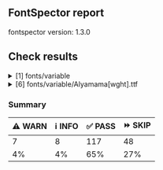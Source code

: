 ## FontSpector report

fontspector version: 1.3.0






## Check results




<details><summary>[1] fonts/variable</summary>
<div>


<details>
    <summary>⚠️ <b>WARN</b> Check for codepoints not covered by METADATA subsets. (googlefonts/metadata/unreachable_subsetting)</summary>
    <div>








- ⚠️ **WARN** fonts/variable/Alyamama[wght].ttf: The following codepoints supported by the font are not covered by any subsets defined in the font's metadata file, and will never be served. You can solve this by either manually adding additional subset declarations to METADATA.pb, or by editing the glyphset definitions.

* U+02D8 BREVE: try adding one of: canadian-aboriginal, yi
* U+02D9 DOT ABOVE: try adding one of: yi, canadian-aboriginal
* U+02DB OGONEK: try adding one of: canadian-aboriginal, yi
* U+0302 COMBINING CIRCUMFLEX ACCENT: try adding one of: tifinagh, coptic, math, cherokee
* U+0305 COMBINING OVERLINE: try adding one of: elbasan, coptic, glagolitic, gothic, math
* U+0306 COMBINING BREVE: try adding one of: old-permic, tifinagh
* U+0307 COMBINING DOT ABOVE: try adding one of: malayalam, hebrew, math, todhri, canadian-aboriginal, tifinagh, coptic, duployan, tai-le, old-permic, syriac
* U+030A COMBINING RING ABOVE: try adding one of: duployan, syriac
* U+030B COMBINING DOUBLE ACUTE ACCENT: try adding one of: cherokee, osage
* U+030C COMBINING CARON: try adding one of: tai-le, cherokee
* U+031A COMBINING LEFT ANGLE ABOVE: try adding math
* U+0320 COMBINING MINUS SIGN BELOW: try adding syriac
* U+0324 COMBINING DIAERESIS BELOW: try adding one of: duployan, syriac, cherokee
* U+0325 COMBINING RING BELOW: try adding syriac
* U+0326 COMBINING COMMA BELOW: try adding math
* U+0327 COMBINING CEDILLA: try adding math
* U+032C COMBINING CARON BELOW: try adding math
* U+0330 COMBINING TILDE BELOW: try adding one of: syriac, cherokee, math
* U+0332 COMBINING LOW LINE: try adding math
* U+033A COMBINING INVERTED BRIDGE BELOW: try adding math
* U+0346 COMBINING BRIDGE ABOVE: try adding math
* U+034D COMBINING LEFT RIGHT ARROW BELOW: try adding math
* U+0361 COMBINING DOUBLE INVERTED BREVE: try adding coptic
* U+0609 ARABIC-INDIC PER MILLE SIGN: try adding arabic
* U+060C ARABIC COMMA: try adding one of: syriac, arabic, nko, garay, hanifi-rohingya, thaana, yezidi
* U+060D ARABIC DATE SEPARATOR: try adding arabic
* U+0615 ARABIC SMALL HIGH TAH: try adding arabic
* U+061B ARABIC SEMICOLON: try adding one of: arabic, hanifi-rohingya, syriac, yezidi, garay, nko, thaana
* U+061F ARABIC QUESTION MARK: try adding one of: adlam, garay, hanifi-rohingya, thaana, nko, arabic, syriac, yezidi
* U+0621 ARABIC LETTER HAMZA: try adding one of: arabic, syriac
* U+0622 ARABIC LETTER ALEF WITH MADDA ABOVE: try adding arabic
* U+0623 ARABIC LETTER ALEF WITH HAMZA ABOVE: try adding arabic
* U+0624 ARABIC LETTER WAW WITH HAMZA ABOVE: try adding arabic
* U+0625 ARABIC LETTER ALEF WITH HAMZA BELOW: try adding arabic
* U+0626 ARABIC LETTER YEH WITH HAMZA ABOVE: try adding arabic
* U+0627 ARABIC LETTER ALEF: try adding one of: arabic, indic-siyaq-numbers
* U+0628 ARABIC LETTER BEH: try adding arabic
* U+0629 ARABIC LETTER TEH MARBUTA: try adding arabic
* U+062A ARABIC LETTER TEH: try adding arabic
* U+062B ARABIC LETTER THEH: try adding arabic
* U+062C ARABIC LETTER JEEM: try adding arabic
* U+062D ARABIC LETTER HAH: try adding arabic
* U+062E ARABIC LETTER KHAH: try adding arabic
* U+062F ARABIC LETTER DAL: try adding arabic
* U+0630 ARABIC LETTER THAL: try adding arabic
* U+0631 ARABIC LETTER REH: try adding arabic
* U+0632 ARABIC LETTER ZAIN: try adding arabic
* U+0633 ARABIC LETTER SEEN: try adding arabic
* U+0634 ARABIC LETTER SHEEN: try adding arabic
* U+0635 ARABIC LETTER SAD: try adding arabic
* U+0636 ARABIC LETTER DAD: try adding arabic
* U+0637 ARABIC LETTER TAH: try adding arabic
* U+0638 ARABIC LETTER ZAH: try adding arabic
* U+0639 ARABIC LETTER AIN: try adding arabic
* U+063A ARABIC LETTER GHAIN: try adding arabic
* U+0640 ARABIC TATWEEL: try adding one of: manichaean, syriac, arabic, psalter-pahlavi, hanifi-rohingya, adlam, mandaic, sogdian, old-uyghur
* U+0641 ARABIC LETTER FEH: try adding arabic
* U+0642 ARABIC LETTER QAF: try adding arabic
* U+0643 ARABIC LETTER KAF: try adding arabic
* U+0644 ARABIC LETTER LAM: try adding arabic
* U+0645 ARABIC LETTER MEEM: try adding arabic
* U+0646 ARABIC LETTER NOON: try adding arabic
* U+0647 ARABIC LETTER HEH: try adding arabic
* U+0648 ARABIC LETTER WAW: try adding arabic
* U+0649 ARABIC LETTER ALEF MAKSURA: try adding arabic
* U+064A ARABIC LETTER YEH: try adding arabic
* U+064B ARABIC FATHATAN: try adding one of: arabic, syriac
* U+064C ARABIC DAMMATAN: try adding one of: syriac, arabic
* U+064D ARABIC KASRATAN: try adding one of: arabic, syriac
* U+064E ARABIC FATHA: try adding one of: arabic, syriac
* U+064F ARABIC DAMMA: try adding one of: arabic, syriac
* U+0650 ARABIC KASRA: try adding one of: arabic, syriac
* U+0651 ARABIC SHADDA: try adding one of: arabic, syriac
* U+0652 ARABIC SUKUN: try adding one of: syriac, arabic
* U+0653 ARABIC MADDAH ABOVE: try adding one of: arabic, syriac
* U+0654 ARABIC HAMZA ABOVE: try adding one of: syriac, arabic
* U+0655 ARABIC HAMZA BELOW: try adding one of: arabic, syriac
* U+0656 ARABIC SUBSCRIPT ALEF: try adding arabic
* U+0657 ARABIC INVERTED DAMMA: try adding arabic
* U+0658 ARABIC MARK NOON GHUNNA: try adding arabic
* U+0660 ARABIC-INDIC DIGIT ZERO: try adding one of: arabic, syriac, hanifi-rohingya, thaana, indic-siyaq-numbers, yezidi
* U+0661 ARABIC-INDIC DIGIT ONE: try adding one of: yezidi, thaana, indic-siyaq-numbers, arabic, syriac
* U+0662 ARABIC-INDIC DIGIT TWO: try adding one of: syriac, thaana, yezidi, arabic, indic-siyaq-numbers
* U+0663 ARABIC-INDIC DIGIT THREE: try adding one of: arabic, thaana, syriac, yezidi, indic-siyaq-numbers
* U+0664 ARABIC-INDIC DIGIT FOUR: try adding one of: arabic, yezidi, thaana, syriac, indic-siyaq-numbers
* U+0665 ARABIC-INDIC DIGIT FIVE: try adding one of: thaana, syriac, indic-siyaq-numbers, yezidi, arabic
* U+0666 ARABIC-INDIC DIGIT SIX: try adding one of: yezidi, arabic, indic-siyaq-numbers, syriac, thaana
* U+0667 ARABIC-INDIC DIGIT SEVEN: try adding one of: indic-siyaq-numbers, syriac, thaana, yezidi, arabic
* U+0668 ARABIC-INDIC DIGIT EIGHT: try adding one of: indic-siyaq-numbers, thaana, syriac, arabic, yezidi
* U+0669 ARABIC-INDIC DIGIT NINE: try adding one of: thaana, arabic, indic-siyaq-numbers, syriac, yezidi
* U+066A ARABIC PERCENT SIGN: try adding one of: syriac, nko, thaana, arabic
* U+066B ARABIC DECIMAL SEPARATOR: try adding one of: syriac, arabic, thaana
* U+066C ARABIC THOUSANDS SEPARATOR: try adding one of: syriac, thaana, arabic
* U+066D ARABIC FIVE POINTED STAR: try adding arabic
* U+066E ARABIC LETTER DOTLESS BEH: try adding arabic
* U+066F ARABIC LETTER DOTLESS QAF: try adding arabic
* U+0670 ARABIC LETTER SUPERSCRIPT ALEF: try adding one of: syriac, arabic
* U+0671 ARABIC LETTER ALEF WASLA: try adding arabic
* U+0679 ARABIC LETTER TTEH: try adding arabic
* U+067A ARABIC LETTER TTEHEH: try adding arabic
* U+067B ARABIC LETTER BEEH: try adding arabic
* U+067C ARABIC LETTER TEH WITH RING: try adding arabic
* U+067D ARABIC LETTER TEH WITH THREE DOTS ABOVE DOWNWARDS: try adding arabic
* U+067E ARABIC LETTER PEH: try adding arabic
* U+0686 ARABIC LETTER TCHEH: try adding arabic
* U+0688 ARABIC LETTER DDAL: try adding arabic
* U+068E ARABIC LETTER DUL: try adding arabic
* U+0691 ARABIC LETTER RREH: try adding arabic
* U+0698 ARABIC LETTER JEH: try adding arabic
* U+069C ARABIC LETTER SEEN WITH THREE DOTS BELOW AND THREE DOTS ABOVE: try adding arabic
* U+06A1 ARABIC LETTER DOTLESS FEH: try adding arabic
* U+06A2 ARABIC LETTER FEH WITH DOT MOVED BELOW: try adding arabic
* U+06A4 ARABIC LETTER VEH: try adding arabic
* U+06A5 ARABIC LETTER FEH WITH THREE DOTS BELOW: try adding arabic
* U+06A7 ARABIC LETTER QAF WITH DOT ABOVE: try adding arabic
* U+06A8 ARABIC LETTER QAF WITH THREE DOTS ABOVE: try adding arabic
* U+06A9 ARABIC LETTER KEHEH: try adding arabic
* U+06AF ARABIC LETTER GAF: try adding arabic
* U+06BA ARABIC LETTER NOON GHUNNA: try adding arabic
* U+06BE ARABIC LETTER HEH DOACHASHMEE: try adding arabic
* U+06C1 ARABIC LETTER HEH GOAL: try adding arabic
* U+06C2 ARABIC LETTER HEH GOAL WITH HAMZA ABOVE: try adding arabic
* U+06C3 ARABIC LETTER TEH MARBUTA GOAL: try adding arabic
* U+06CA ARABIC LETTER WAW WITH TWO DOTS ABOVE: try adding arabic
* U+06CC ARABIC LETTER FARSI YEH: try adding arabic
* U+06CF ARABIC LETTER WAW WITH DOT ABOVE: try adding arabic
* U+06D2 ARABIC LETTER YEH BARREE: try adding arabic
* U+06D3 ARABIC LETTER YEH BARREE WITH HAMZA ABOVE: try adding arabic
* U+06D4 ARABIC FULL STOP: try adding one of: yezidi, hanifi-rohingya, arabic
* U+06DB ARABIC SMALL HIGH THREE DOTS: try adding arabic
* U+06F0 EXTENDED ARABIC-INDIC DIGIT ZERO: try adding one of: indic-siyaq-numbers, arabic
* U+06F1 EXTENDED ARABIC-INDIC DIGIT ONE: try adding one of: indic-siyaq-numbers, arabic
* U+06F2 EXTENDED ARABIC-INDIC DIGIT TWO: try adding one of: arabic, indic-siyaq-numbers
* U+06F3 EXTENDED ARABIC-INDIC DIGIT THREE: try adding one of: indic-siyaq-numbers, arabic
* U+06F4 EXTENDED ARABIC-INDIC DIGIT FOUR: try adding one of: indic-siyaq-numbers, arabic
* U+06F5 EXTENDED ARABIC-INDIC DIGIT FIVE: try adding one of: indic-siyaq-numbers, arabic
* U+06F6 EXTENDED ARABIC-INDIC DIGIT SIX: try adding one of: arabic, indic-siyaq-numbers
* U+06F7 EXTENDED ARABIC-INDIC DIGIT SEVEN: try adding one of: arabic, indic-siyaq-numbers
* U+06F8 EXTENDED ARABIC-INDIC DIGIT EIGHT: try adding one of: indic-siyaq-numbers, arabic
* U+06F9 EXTENDED ARABIC-INDIC DIGIT NINE: try adding one of: indic-siyaq-numbers, arabic
* U+0763 ARABIC LETTER KEHEH WITH THREE DOTS ABOVE: try adding arabic
* U+1EBC LATIN CAPITAL LETTER E WITH TILDE: try adding vietnamese
* U+1EBD LATIN SMALL LETTER E WITH TILDE: try adding vietnamese
* U+2016 DOUBLE VERTICAL LINE: try adding math
* U+2021 DOUBLE DAGGER: try adding adlam
* U+2030 PER MILLE SIGN: try adding adlam
* U+2070 SUPERSCRIPT ZERO: try adding math
* U+2071 SUPERSCRIPT LATIN SMALL LETTER I: try adding math
* U+2074 SUPERSCRIPT FOUR: try adding math
* U+2075 SUPERSCRIPT FIVE: try adding math
* U+2076 SUPERSCRIPT SIX: try adding math
* U+2077 SUPERSCRIPT SEVEN: try adding math
* U+2078 SUPERSCRIPT EIGHT: try adding math
* U+2079 SUPERSCRIPT NINE: try adding math
* U+207A SUPERSCRIPT PLUS SIGN: try adding math
* U+207B SUPERSCRIPT MINUS: try adding math
* U+207C SUPERSCRIPT EQUALS SIGN: try adding math
* U+207D SUPERSCRIPT LEFT PARENTHESIS: try adding math
* U+207E SUPERSCRIPT RIGHT PARENTHESIS: try adding math
* U+207F SUPERSCRIPT LATIN SMALL LETTER N: try adding math
* U+2080 SUBSCRIPT ZERO: try adding math
* U+2081 SUBSCRIPT ONE: try adding math
* U+2082 SUBSCRIPT TWO: try adding math
* U+2083 SUBSCRIPT THREE: try adding math
* U+2084 SUBSCRIPT FOUR: try adding math
* U+2085 SUBSCRIPT FIVE: try adding math
* U+2086 SUBSCRIPT SIX: try adding math
* U+2087 SUBSCRIPT SEVEN: try adding math
* U+2088 SUBSCRIPT EIGHT: try adding math
* U+2089 SUBSCRIPT NINE: try adding math
* U+208A SUBSCRIPT PLUS SIGN: try adding math
* U+208B SUBSCRIPT MINUS: try adding math
* U+208C SUBSCRIPT EQUALS SIGN: try adding math
* U+208D SUBSCRIPT LEFT PARENTHESIS: try adding math
* U+208E SUBSCRIPT RIGHT PARENTHESIS: try adding math
* U+2090 LATIN SUBSCRIPT SMALL LETTER A: try adding math
* U+2091 LATIN SUBSCRIPT SMALL LETTER E: try adding math
* U+2092 LATIN SUBSCRIPT SMALL LETTER O: try adding math
* U+2093 LATIN SUBSCRIPT SMALL LETTER X: try adding math
* U+2094 LATIN SUBSCRIPT SMALL LETTER SCHWA: try adding math
* U+2095 LATIN SUBSCRIPT SMALL LETTER H: try adding math
* U+2096 LATIN SUBSCRIPT SMALL LETTER K: try adding math
* U+2097 LATIN SUBSCRIPT SMALL LETTER L: try adding math
* U+2098 LATIN SUBSCRIPT SMALL LETTER M: try adding math
* U+2099 LATIN SUBSCRIPT SMALL LETTER N: try adding math
* U+209A LATIN SUBSCRIPT SMALL LETTER P: try adding math
* U+209B LATIN SUBSCRIPT SMALL LETTER S: try adding math
* U+209C LATIN SUBSCRIPT SMALL LETTER T: try adding math
* U+2117 SOUND RECORDING COPYRIGHT: try adding math
* U+215B VULGAR FRACTION ONE EIGHTH: try adding symbols
* U+215C VULGAR FRACTION THREE EIGHTHS: try adding symbols
* U+215D VULGAR FRACTION FIVE EIGHTHS: try adding symbols
* U+215E VULGAR FRACTION SEVEN EIGHTHS: try adding symbols
* U+215F FRACTION NUMERATOR ONE: try adding symbols
* U+2202 PARTIAL DIFFERENTIAL: try adding math
* U+2206 INCREMENT: try adding math
* U+220F N-ARY PRODUCT: try adding math
* U+2211 N-ARY SUMMATION: try adding math
* U+221A SQUARE ROOT: try adding math
* U+221E INFINITY: try adding math
* U+222B INTEGRAL: try adding math
* U+2248 ALMOST EQUAL TO: try adding math
* U+2260 NOT EQUAL TO: try adding math
* U+2264 LESS-THAN OR EQUAL TO: try adding math
* U+2265 GREATER-THAN OR EQUAL TO: try adding math
* U+25CA LOZENGE: try adding one of: symbols, math
* U+25CC DOTTED CIRCLE: try adding one of: modi, sinhala, meetei-mayek, miao, tamil, tagbanwa, warang-citi, marchen, yi, saurashtra, balinese, khudawadi, mahajani, buhid, bhaiksuki, adlam, bengali, malayalam, nko, syloti-nagri, symbols, tai-viet, gujarati, mongolian, devanagari, kaithi, gunjala-gondi, hanifi-rohingya, tai-le, wancho, javanese, coptic, lao, mandaic, batak, khmer, pahawh-hmong, caucasian-albanian, ahom, chakma, sharada, sogdian, brahmi, mende-kikakui, music, myanmar, siddham, syriac, tai-tham, tifinagh, grantha, soyombo, zanabazar-square, khojki, elbasan, takri, newa, manichaean, gurmukhi, limbu, canadian-aboriginal, rejang, lepcha, oriya, armenian, kayah-li, old-permic, phags-pa, masaram-gondi, telugu, kannada, sundanese, thai, dogra, hanunoo, psalter-pahlavi, thaana, duployan, bassa-vah, tagalog, math, osage, cham, hebrew, new-tai-lue, tibetan, tirhuta, kharoshthi, buginese
* U+FD3E ORNATE LEFT PARENTHESIS: try adding one of: arabic, nko
* U+FD3F ORNATE RIGHT PARENTHESIS: try adding one of: nko, arabic
* U+FDFA ARABIC LIGATURE SALLALLAHOU ALAYHE WASALLAM: try adding arabic
* U+FDFB ARABIC LIGATURE JALLAJALALOUHOU: try adding arabic
* U+FDFC RIAL SIGN: try adding arabic

Or you can add the above codepoints to one of the subsets supported by the font: greek, latin-ext, latin [code: unreachable-subsetting]
  
  

</div>
</details>


</div>
</details>


<details><summary>[6] fonts/variable/Alyamama[wght].ttf</summary>
<div>


<details>
    <summary>⚠️ <b>WARN</b> Check if each glyph has the recommended amount of contours. (contour_count)</summary>
    <div>








- ⚠️ **WARN** This check inspects the glyph outlines and detects the total number of contours in each of them. The expected values are
     infered from the typical ammounts of contours observed in a
     large collection of reference font families. The divergences
     listed below may simply indicate a significantly different
     design on some of your glyphs. On the other hand, some of these
     may flag actual bugs in the font such as glyphs mapped to an
     incorrect codepoint. Please consider reviewing the design and
     codepoint assignment of these to make sure they are correct.


    The following glyphs do not have the recommended number of contours:
* uni1D6D (U+1D6D): found 3, expected one of: {2}
* uni02A3 (U+02A3): found 2, expected one of: {3}
* uni0258 (U+0258): found 1, expected one of: {2}
* uni1D6E (U+1D6E): found 2, expected one of: {1}
* uni02A1 (U+02A1): found 2, expected one of: {1}
* uni02A2 (U+02A2): found 2, expected one of: {1}
* uni026E (U+026E): found 2, expected one of: {1}
* uni1D72 (U+1D72): found 2, expected one of: {1}
* uni1D74 (U+1D74): found 3, expected one of: {1}
* uni1D75 (U+1D75): found 3, expected one of: {1}
* uni021B.1 (U+021B): found 1, expected one of: {4, 2, 3}
* uni1D76 (U+1D76): found 3, expected one of: {1}
* uni01C2 (U+01C2): found 3, expected one of: {1}
* uni0621 (U+0621): found 2, expected one of: {1}
* uni0623 (U+0623): found 3, expected one of: {2}
* uni0625 (U+0625): found 3, expected one of: {2}
* uni066E (U+066E): found 2, expected one of: {1}
* uni066E.fina (unencoded): found 3, expected one of: {1}
* uni066E.medi (unencoded): found 2, expected one of: {1}
* uni0628 (U+0628): found 3, expected one of: {2}
* uni067E (U+067E): found 5, expected one of: {4}
* uni067B (U+067B): found 4, expected one of: {2, 3}
* uni062A (U+062A): found 4, expected one of: {3, 2}
* uni067C (U+067C): found 6, expected one of: {4, 5}
* uni067D (U+067D): found 5, expected one of: {4, 3}
* uni062B (U+062B): found 5, expected one of: {3, 2, 4}
* uni067A (U+067A): found 4, expected one of: {2, 0, 3}
* uni0686 (U+0686): found 5, expected one of: {3, 4, 0}
* uni0631 (U+0631): found 2, expected one of: {1}
* uni0632 (U+0632): found 3, expected one of: {2}
* uni0698 (U+0698): found 5, expected one of: {4}
* uni0633 (U+0633): found 6, expected one of: {3, 1}
* uni0634 (U+0634): found 9, expected one of: {0, 4, 3, 6}
* uni069C (U+069C): found 12, expected one of: {9, 5, 7}
* uni0635 (U+0635): found 5, expected one of: {2}
* uni0636 (U+0636): found 6, expected one of: {3}
* uni0637 (U+0637): found 4, expected one of: {3, 2}
* uni0638 (U+0638): found 5, expected one of: {3, 4}
* uni0639 (U+0639): found 2, expected one of: {1}
* uni0641 (U+0641): found 5, expected one of: {2, 3}
* uni06A4 (U+06A4): found 7, expected one of: {4, 5, 0}
* uni06A1 (U+06A1): found 4, expected one of: {1, 2}
* uni06A1.fina (unencoded): found 4, expected one of: {2}
* uni06A2 (U+06A2): found 5, expected one of: {3}
* uni06A5 (U+06A5): found 7, expected one of: {5, 4}
* uni066F.fina (unencoded): found 3, expected one of: {2}
* uni0643 (U+0643): found 4, expected one of: {1, 2}
* uni06A9 (U+06A9): found 4, expected one of: {1}
* uni0763 (U+0763): found 7, expected one of: {4, 3}
* uni0763.fina (unencoded): found 8, expected one of: {4, 3}
* uni0763.medi (unencoded): found 7, expected one of: {4, 5, 3}
* uni0763.init (unencoded): found 6, expected one of: {4, 3}
* uni06AF (U+06AF): found 5, expected one of: {2}
* uni0644 (U+0644): found 2, expected one of: {1}
* uni0645 (U+0645): found 3, expected one of: {2, 1}
* uni0646 (U+0646): found 3, expected one of: {2}
* uni06BA (U+06BA): found 2, expected one of: {1}
* uni06BA.medi (unencoded): found 2, expected one of: {1}
* uni0647 (U+0647): found 1, expected one of: {2}
* uni06C1 (U+06C1): found 1, expected one of: {2}
* uni06BE (U+06BE): found 4, expected one of: {2, 1, 3}
* uni0624 (U+0624): found 4, expected one of: {3, 2}
* uni0649 (U+0649): found 2, expected one of: {1}
* uni064A (U+064A): found 4, expected one of: {2, 3}
* uni0626 (U+0626): found 4, expected one of: {2}
* uni06CC (U+06CC): found 2, expected one of: {1}
* uni06440671 (unencoded): found 6, expected one of: {4}
* uni06440671.fina (unencoded): found 5, expected one of: {3}
* uni0663 (U+0663): found 3, expected one of: {1}
* uni0666 (U+0666): found 2, expected one of: {1}
* uni0669 (U+0669): found 1, expected one of: {2}
* uni06F3 (U+06F3): found 3, expected one of: {1}
* uni06F4 (U+06F4): found 3, expected one of: {1}
* uni06F6 (U+06F6): found 2, expected one of: {1}
* uni06F9 (U+06F9): found 1, expected one of: {2}
* uni06F4.urdu (unencoded): found 3, expected one of: {1}
* uni066D (U+066D): found 6, expected one of: {1}
* asterisk (U+002A): found 6, expected one of: {1, 3, 2, 5}
* uniFDFC (U+FDFC): found 8, expected one of: {6, 4, 5}
* uni02E5 (U+02E5): found 2, expected one of: {1}
* uni02E9 (U+02E9): found 2, expected one of: {1}
* uni02E6 (U+02E6): found 2, expected one of: {1}
* uni02E8 (U+02E8): found 2, expected one of: {1}
* uni02E7 (U+02E7): found 2, expected one of: {1}
* uni02DE (U+02DE): found 2, expected one of: {1}
* uni2117 (U+2117): found 2, expected one of: {3, 4}
* uni0654 (U+0654): found 2, expected one of: {1}
* uni0655 (U+0655): found 2, expected one of: {1}
* uni0654064F (unencoded): found 4, expected one of: {3}
* uni0654064C (unencoded): found 5, expected one of: {3}
* uni0654064E (unencoded): found 3, expected one of: {2}
* uni0654064B (unencoded): found 4, expected one of: {3}
* uni06550650 (unencoded): found 3, expected one of: {2}
* uni0655064D (unencoded): found 4, expected one of: {3}
* uni064C (U+064C): found 3, expected one of: {2}
* uni0651 (U+0651): found 2, expected one of: {1}
* uni0651064C (unencoded): found 5, expected one of: {2, 3}
* uni0651064D (unencoded): found 4, expected one of: {3}
* uni0651064E (unencoded): found 3, expected one of: {2}
* uni0651064F (unencoded): found 4, expected one of: {2, 3}
* uni06510650 (unencoded): found 3, expected one of: {2}
* uni06510670 (unencoded): found 3, expected one of: {2}
* uni0652 (U+0652): found 1, expected one of: {2}
* uni031A (U+031A): found 2, expected one of: {1}
* uni032A (U+032A): found 3, expected one of: {1}
* uni033A (U+033A): found 3, expected one of: {1}
* uni033B (U+033B): found 6, expected one of: {2}
* uni0346 (U+0346): found 3, expected one of: {1}
* uni0349 (U+0349): found 2, expected one of: {1}
* uni034A (U+034A): found 2, expected one of: {1} [code: contour-count]
  
  

</div>
</details>





<details>
    <summary>⚠️ <b>WARN</b> Are there caret positions declared for every ligature? (ligature_carets)</summary>
    <div>








- ⚠️ **WARN** This font lacks caret positioning values for these ligature glyphs:
	- * uni06430640.medi
* uni06430640.init
* uniFDFB

 [code: incomplete-caret-pos-data]
  
  

</div>
</details>





<details>
    <summary>⚠️ <b>WARN</b> Check font contains no unreachable glyphs (unreachable_glyphs)</summary>
    <div>








- ⚠️ **WARN** The following glyphs could not be reached by codepoint or substitution rules:

* u.inferior
* v.inferior
* uni06F4.urdu
* uni06F7.urdu
* zero.fit
* one.fit
* two.fit
* three.fit
* four.fit
* five.fit
* six.fit
* seven.fit
* eight.fit
* nine.fit
* .null
* dotbelowar
* dotcenterar
* twodotshorizontalbelowar
* threedotsdowncenterar
* threedotsupbelowar
* ringbelowar
* miniKehehar
* gafsarkashcenterar
* uni030C.alt.case [code: unreachable-glyphs]
  
  

</div>
</details>





<details>
    <summary>⚠️ <b>WARN</b> Shapes languages in all GF glyphsets. (googlefonts/glyphsets/shape_languages)</summary>
    <div>








- ⚠️ **WARN** Warning language shaping:

| Message                                                               | Languages              |
|-----------------------------------------------------------------------|------------------------|
| Auxiliary orthography codepoints:                                     | * de_Latn (German)     |
|   The following auxiliary characters are missing from the font: ſ     | * fr_Latn (French)     |
| Auxiliary orthography codepoints:                                     | * lt_Latn (Lithuanian) |
|   Shaper didn't attach tildecomb to uni0237 when shaping the text 'j̃' |                        |
| Auxiliary orthography codepoints:                                     | * fi_Latn (Finnish)    |
|   The following auxiliary characters are missing from the font: Ǥ     |                        |
|   The following auxiliary characters are missing from the font: Ʒ     |                        |
|   The following auxiliary characters are missing from the font: Ǯ     |                        |
|   The following auxiliary characters are missing from the font: ǥ     |                        |
|   The following auxiliary characters are missing from the font: ʒ     |                        |
|   The following auxiliary characters are missing from the font: ǯ     |                        |
| Auxiliary orthography codepoints:                                     | * el_Grek (Greek)      |
|   The following auxiliary characters are missing from the font: ἀ     |                        |
|   The following auxiliary characters are missing from the font: ἄ     |                        |
|   The following auxiliary characters are missing from the font: ἂ     |                        |
|   The following auxiliary characters are missing from the font: ἆ     |                        |
|   The following auxiliary characters are missing from the font: ἁ     |                        |
|   The following auxiliary characters are missing from the font: ἅ     |                        |
|   The following auxiliary characters are missing from the font: ἃ     |                        |
|   The following auxiliary characters are missing from the font: ἇ     |                        |
|   The following auxiliary characters are missing from the font: ᾶ     |                        |
|   The following auxiliary characters are missing from the font: ἐ     |                        |
|   The following auxiliary characters are missing from the font: ἔ     |                        |
|   The following auxiliary characters are missing from the font: ἒ     |                        |
|   The following auxiliary characters are missing from the font: ἑ     |                        |
|   The following auxiliary characters are missing from the font: ἕ     |                        |
|   The following auxiliary characters are missing from the font: ἓ     |                        |
|   The following auxiliary characters are missing from the font: ἠ     |                        |
|   The following auxiliary characters are missing from the font: ἤ     |                        |
|   The following auxiliary characters are missing from the font: ἢ     |                        |
|   The following auxiliary characters are missing from the font: ἦ     |                        |
|   The following auxiliary characters are missing from the font: ἡ     |                        |
|   The following auxiliary characters are missing from the font: ἥ     |                        |
|   The following auxiliary characters are missing from the font: ἣ     |                        |
|   The following auxiliary characters are missing from the font: ἧ     |                        |
|   The following auxiliary characters are missing from the font: ῆ     |                        |
|   The following auxiliary characters are missing from the font: ἰ     |                        |
|   The following auxiliary characters are missing from the font: ἴ     |                        |
|   The following auxiliary characters are missing from the font: ἲ     |                        |
|   The following auxiliary characters are missing from the font: ἶ     |                        |
|   The following auxiliary characters are missing from the font: ἱ     |                        |
|   The following auxiliary characters are missing from the font: ἵ     |                        |
|   The following auxiliary characters are missing from the font: ἳ     |                        |
|   The following auxiliary characters are missing from the font: ἷ     |                        |
|   The following auxiliary characters are missing from the font: ῖ     |                        |
|   The following auxiliary characters are missing from the font: ῗ     |                        |
|   The following auxiliary characters are missing from the font: ὄ     |                        |
|   The following auxiliary characters are missing from the font: ὂ     |                        |
|   The following auxiliary characters are missing from the font: ὃ     |                        |
|   The following auxiliary characters are missing from the font: ὐ     |                        |
|   The following auxiliary characters are missing from the font: ὔ     |                        |
|   The following auxiliary characters are missing from the font: ὒ     |                        |
|   The following auxiliary characters are missing from the font: ὖ     |                        |
|   The following auxiliary characters are missing from the font: ὑ     |                        |
|   The following auxiliary characters are missing from the font: ὕ     |                        |
|   The following auxiliary characters are missing from the font: ὓ     |                        |
|   The following auxiliary characters are missing from the font: ὗ     |                        |
|   The following auxiliary characters are missing from the font: ῦ     |                        |
|   The following auxiliary characters are missing from the font: ῧ     |                        |
|   The following auxiliary characters are missing from the font: ὤ     |                        |
|   The following auxiliary characters are missing from the font: ὢ     |                        |
|   The following auxiliary characters are missing from the font: ὦ     |                        |
|   The following auxiliary characters are missing from the font: ὥ     |                        |
|   The following auxiliary characters are missing from the font: ὣ     |                        |
|   The following auxiliary characters are missing from the font: ὧ     |                        |
|   The following auxiliary characters are missing from the font: ῶ     |                        |
| Auxiliary orthography codepoints:                                     | * ur_Arab (Urdu)       |
|   The following auxiliary characters are missing from the font: ؀؁؂؃‌‍‏  |                        | [code: warning-language-shaping]
  
  

</div>
</details>





<details>
    <summary>⚠️ <b>WARN</b> Ensure soft_dotted characters lose their dot when combined with marks that
replace the dot. (soft_dotted)</summary>
    <div>








- ⚠️ **WARN** The dot of soft dotted characters used in orthographies _must_ disappear in the following strings: * į́
* į̂
* į̃
* į̀
* į̄
* į̌The dot of soft dotted characters _should_ disappear in other cases, for example: * i̬̅
* i̠̅
* i̙̅
* i͈̅
* i̴̅
* i̤̅
* i͉̅
* i̪̅
* i̧̅
* i̼̅
* i̩̅
* i̜̅
* i̦̅
* i̘̅
* i̲̅
* i͎̅
* ḭ̅
* i͇̅
* i̥̅
* i̟̅
* i̺̅
* i͍̅
* i̝̅
* i̻̅
* i̞̅
* i̹̅
* i̅
* ʲ̬͆
* ʲ̬̈
* ʲ̬͋
* ʲ̬̋
* ʲ̬́
* ʲ̬̂
* ʲ̬̏
* ʲ̬̊
* ʲ̬̃
* ʲ̬͊
* ʲ̬̀
* ʲ̬̇
* ʲ̬̅
* ʲ̬̄
* ʲ̬̌
* ʲ̬͌
* ʲ̬̽
* ʲ̬̆
* ʲ̠͆
* ʲ̠̈
* ʲ̠͋
* ʲ̠̋
* ʲ̠́
* ʲ̠̂
* ʲ̠̏
* ʲ̠̊
* ʲ̠̃
* ʲ̠͊
* ʲ̠̀
* ʲ̠̇
* ʲ̠̅
* ʲ̠̄
* ʲ̠̌
* ʲ̠͌
* ʲ̠̽
* ʲ̠̆
* ʲ̙͆
* ʲ̙̈
* ʲ̙͋
* ʲ̙̋
* ʲ̙́
* ʲ̙̂
* ʲ̙̏
* ʲ̙̊
* ʲ̙̃
* ʲ̙͊
* ʲ̙̀
* ʲ̙̇
* ʲ̙̅
* ʲ̙̄
* ʲ̙̌
* ʲ̙͌
* ʲ̙̽
* ʲ̙̆
* ʲ͈͆
* ʲ͈̈
* ʲ͈͋
* ʲ͈̋
* ʲ͈́
* ʲ͈̂
* ʲ͈̏
* ʲ͈̊
* ʲ͈̃
* ʲ͈͊
* ʲ͈̀
* ʲ͈̇
* ʲ͈̅
* ʲ͈̄
* ʲ͈̌
* ʲ͈͌
* ʲ͈̽
* ʲ͈̆
* ʲ̴͆
* ʲ̴̈
* ʲ̴͋
* ʲ̴̋
* ʲ̴́
* ʲ̴̂
* ʲ̴̏
* ʲ̴̊
* ʲ̴̃
* ʲ̴͊
* ʲ̴̀
* ʲ̴̇
* ʲ̴̅
* ʲ̴̄
* ʲ̴̌
* ʲ̴͌
* ʲ̴̽
* ʲ̴̆
* ʲ̤͆
* ʲ̤̈
* ʲ̤͋
* ʲ̤̋
* ʲ̤́
* ʲ̤̂
* ʲ̤̏
* ʲ̤̊
* ʲ̤̃
* ʲ̤͊
* ʲ̤̀
* ʲ̤̇
* ʲ̤̅
* ʲ̤̄
* ʲ̤̌
* ʲ̤͌
* ʲ̤̽
* ʲ̤̆
* ʲ͉͆
* ʲ͉̈
* ʲ͉͋
* ʲ͉̋
* ʲ͉́
* ʲ͉̂
* ʲ͉̏
* ʲ͉̊
* ʲ͉̃
* ʲ͉͊
* ʲ͉̀
* ʲ͉̇
* ʲ͉̅
* ʲ͉̄
* ʲ͉̌
* ʲ͉͌
* ʲ͉̽
* ʲ͉̆
* ʲ̪͆
* ʲ̪̈
* ʲ̪͋
* ʲ̪̋
* ʲ̪́
* ʲ̪̂
* ʲ̪̏
* ʲ̪̊
* ʲ̪̃
* ʲ̪͊
* ʲ̪̀
* ʲ̪̇
* ʲ̪̅
* ʲ̪̄
* ʲ̪̌
* ʲ̪͌
* ʲ̪̽
* ʲ̪̆
* ʲ̨͆
* ʲ̨͋
* ʲ̨̏
* ʲ̨͊
* ʲ̨̅
* ʲ̨͌
* ʲ̨̽
* ʲ̧͆
* ʲ̧͋
* ʲ̧̏
* ʲ̧͊
* ʲ̧̅
* ʲ̧͌
* ʲ̧̽
* ʲ̼͆
* ʲ̼̈
* ʲ̼͋
* ʲ̼̋
* ʲ̼́
* ʲ̼̂
* ʲ̼̏
* ʲ̼̊
* ʲ̼̃
* ʲ̼͊
* ʲ̼̀
* ʲ̼̇
* ʲ̼̅
* ʲ̼̄
* ʲ̼̌
* ʲ̼͌
* ʲ̼̽
* ʲ̼̆
* ʲ̩͆
* ʲ̩̈
* ʲ̩͋
* ʲ̩̋
* ʲ̩́
* ʲ̩̂
* ʲ̩̏
* ʲ̩̊
* ʲ̩̃
* ʲ̩͊
* ʲ̩̀
* ʲ̩̇
* ʲ̩̅
* ʲ̩̄
* ʲ̩̌
* ʲ̩͌
* ʲ̩̽
* ʲ̩̆
* ʲ̜͆
* ʲ̜̈
* ʲ̜͋
* ʲ̜̋
* ʲ̜́
* ʲ̜̂
* ʲ̜̏
* ʲ̜̊
* ʲ̜̃
* ʲ̜͊
* ʲ̜̀
* ʲ̜̇
* ʲ̜̅
* ʲ̜̄
* ʲ̜̌
* ʲ̜͌
* ʲ̜̽
* ʲ̜̆
* ʲ̦͆
* ʲ̦͋
* ʲ̦̏
* ʲ̦͊
* ʲ̦̅
* ʲ̦͌
* ʲ̦̽
* ʲ̘͆
* ʲ̘̈
* ʲ̘͋
* ʲ̘̋
* ʲ̘́
* ʲ̘̂
* ʲ̘̏
* ʲ̘̊
* ʲ̘̃
* ʲ̘͊
* ʲ̘̀
* ʲ̘̇
* ʲ̘̅
* ʲ̘̄
* ʲ̘̌
* ʲ̘͌
* ʲ̘̽
* ʲ̘̆
* ʲ̲͆
* ʲ̲̈
* ʲ̲͋
* ʲ̲̋
* ʲ̲́
* ʲ̲̂
* ʲ̲̏
* ʲ̲̊
* ʲ̲̃
* ʲ̲͊
* ʲ̲̀
* ʲ̲̇
* ʲ̲̅
* ʲ̲̄
* ʲ̲̌
* ʲ̲͌
* ʲ̲̽
* ʲ̲̆
* ʲ͎͆
* ʲ͎̈
* ʲ͎͋
* ʲ͎̋
* ʲ͎́
* ʲ͎̂
* ʲ͎̏
* ʲ͎̊
* ʲ͎̃
* ʲ͎͊
* ʲ͎̀
* ʲ͎̇
* ʲ͎̅
* ʲ͎̄
* ʲ͎̌
* ʲ͎͌
* ʲ͎̽
* ʲ͎̆
* ʲ̰͆
* ʲ̰̈
* ʲ̰͋
* ʲ̰̋
* ʲ̰́
* ʲ̰̂
* ʲ̰̏
* ʲ̰̊
* ʲ̰̃
* ʲ̰͊
* ʲ̰̀
* ʲ̰̇
* ʲ̰̅
* ʲ̰̄
* ʲ̰̌
* ʲ̰͌
* ʲ̰̽
* ʲ̰̆
* ʲ͇͆
* ʲ͇̈
* ʲ͇͋
* ʲ͇̋
* ʲ͇́
* ʲ͇̂
* ʲ͇̏
* ʲ͇̊
* ʲ͇̃
* ʲ͇͊
* ʲ͇̀
* ʲ͇̇
* ʲ͇̅
* ʲ͇̄
* ʲ͇̌
* ʲ͇͌
* ʲ͇̽
* ʲ͇̆
* ʲ̥͆
* ʲ̥̈
* ʲ̥͋
* ʲ̥̋
* ʲ̥́
* ʲ̥̂
* ʲ̥̏
* ʲ̥̊
* ʲ̥̃
* ʲ̥͊
* ʲ̥̀
* ʲ̥̇
* ʲ̥̅
* ʲ̥̄
* ʲ̥̌
* ʲ̥͌
* ʲ̥̽
* ʲ̥̆
* ʲ̟͆
* ʲ̟̈
* ʲ̟͋
* ʲ̟̋
* ʲ̟́
* ʲ̟̂
* ʲ̟̏
* ʲ̟̊
* ʲ̟̃
* ʲ̟͊
* ʲ̟̀
* ʲ̟̇
* ʲ̟̅
* ʲ̟̄
* ʲ̟̌
* ʲ̟͌
* ʲ̟̽
* ʲ̟̆
* ʲ̺͆
* ʲ̺̈
* ʲ̺͋
* ʲ̺̋
* ʲ̺́
* ʲ̺̂
* ʲ̺̏
* ʲ̺̊
* ʲ̺̃
* ʲ̺͊
* ʲ̺̀
* ʲ̺̇
* ʲ̺̅
* ʲ̺̄
* ʲ̺̌
* ʲ̺͌
* ʲ̺̽
* ʲ̺̆
* ʲ͍͆
* ʲ͍̈
* ʲ͍͋
* ʲ͍̋
* ʲ͍́
* ʲ͍̂
* ʲ͍̏
* ʲ͍̊
* ʲ͍̃
* ʲ͍͊
* ʲ͍̀
* ʲ͍̇
* ʲ͍̅
* ʲ͍̄
* ʲ͍̌
* ʲ͍͌
* ʲ͍̽
* ʲ͍̆
* ʲ̝͆
* ʲ̝̈
* ʲ̝͋
* ʲ̝̋
* ʲ̝́
* ʲ̝̂
* ʲ̝̏
* ʲ̝̊
* ʲ̝̃
* ʲ̝͊
* ʲ̝̀
* ʲ̝̇
* ʲ̝̅
* ʲ̝̄
* ʲ̝̌
* ʲ̝͌
* ʲ̝̽
* ʲ̝̆
* ʲ̻͆
* ʲ̻̈
* ʲ̻͋
* ʲ̻̋
* ʲ̻́
* ʲ̻̂
* ʲ̻̏
* ʲ̻̊
* ʲ̻̃
* ʲ̻͊
* ʲ̻̀
* ʲ̻̇
* ʲ̻̅
* ʲ̻̄
* ʲ̻̌
* ʲ̻͌
* ʲ̻̽
* ʲ̻̆
* ʲ̞͆
* ʲ̞̈
* ʲ̞͋
* ʲ̞̋
* ʲ̞́
* ʲ̞̂
* ʲ̞̏
* ʲ̞̊
* ʲ̞̃
* ʲ̞͊
* ʲ̞̀
* ʲ̞̇
* ʲ̞̅
* ʲ̞̄
* ʲ̞̌
* ʲ̞͌
* ʲ̞̽
* ʲ̞̆
* ʲ̹͆
* ʲ̹̈
* ʲ̹͋
* ʲ̹̋
* ʲ̹́
* ʲ̹̂
* ʲ̹̏
* ʲ̹̊
* ʲ̹̃
* ʲ̹͊
* ʲ̹̀
* ʲ̹̇
* ʲ̹̅
* ʲ̹̄
* ʲ̹̌
* ʲ̹͌
* ʲ̹̽
* ʲ̹̆
* ʲ͆
* ʲ̈
* ʲ͋
* ʲ̋
* ʲ́
* ʲ̂
* ʲ̏
* ʲ̊
* ʲ̃
* ʲ͊
* ʲ̀
* ʲ̇
* ʲ̅
* ʲ̄
* ʲ̌
* ʲ͌
* ʲ̽
* ʲ̆
* j̬̅
* j̠̅
* j̙̅
* j͈̅
* j̴̅
* j̤̅
* j͉̅
* j̪̅
* j̨̅
* j̧̅
* j̼̅
* j̩̅
* j̜̅
* j̦̅
* j̘̅
* j̲̅
* j͎̅
* j̰̅
* j͇̅
* j̥̅
* j̟̅
* j̺̅
* j͍̅
* j̝̅
* j̻̅
* j̞̅
* j̹̅
* j̅
* į̬͆
* į̬̈
* į̬͋
* į̬̋
* į̬́
* į̬̂
* į̬̏
* į̬̊
* į̬̃
* į̬͊
* į̬̀
* į̬̇
* į̬̅
* į̬̄
* į̬̌
* į̬͌
* į̬̽
* į̬̆
* į̠͆
* į̠̈
* į̠͋
* į̠̋
* į̠́
* į̠̂
* į̠̏
* į̠̊
* į̠̃
* į̠͊
* į̠̀
* į̠̇
* į̠̅
* į̠̄
* į̠̌
* į̠͌
* į̠̽
* į̠̆
* į̙͆
* į̙̈
* į̙͋
* į̙̋
* į̙́
* į̙̂
* į̙̏
* į̙̊
* į̙̃
* į̙͊
* į̙̀
* į̙̇
* į̙̅
* į̙̄
* į̙̌
* į̙͌
* į̙̽
* į̙̆
* į͈͆
* į͈̈
* į͈͋
* į͈̋
* į͈́
* į͈̂
* į͈̏
* į͈̊
* į͈̃
* į͈͊
* į͈̀
* į͈̇
* į͈̅
* į͈̄
* į͈̌
* į͈͌
* į͈̽
* į͈̆
* į̴͆
* į̴̈
* į̴͋
* į̴̋
* į̴́
* į̴̂
* į̴̏
* į̴̊
* į̴̃
* į̴͊
* į̴̀
* į̴̇
* į̴̅
* į̴̄
* į̴̌
* į̴͌
* į̴̽
* į̴̆
* į̤͆
* į̤̈
* į̤͋
* į̤̋
* į̤́
* į̤̂
* į̤̏
* į̤̊
* į̤̃
* į̤͊
* į̤̀
* į̤̇
* į̤̅
* į̤̄
* į̤̌
* į̤͌
* į̤̽
* į̤̆
* į͉͆
* į͉̈
* į͉͋
* į͉̋
* į͉́
* į͉̂
* į͉̏
* į͉̊
* į͉̃
* į͉͊
* į͉̀
* į͉̇
* į͉̅
* į͉̄
* į͉̌
* į͉͌
* į͉̽
* į͉̆
* į̪͆
* į̪̈
* į̪͋
* į̪̋
* į̪́
* į̪̂
* į̪̏
* į̪̊
* į̪̃
* į̪͊
* į̪̀
* į̪̇
* į̪̅
* į̪̄
* į̪̌
* į̪͌
* į̪̽
* į̪̆
* į̨͆
* į̨͋
* į̨̏
* į̨͊
* į̨̅
* į̨͌
* į̨̽
* į̧͆
* į̧͋
* į̧̏
* į̧͊
* į̧̅
* į̧͌
* į̧̽
* į̼͆
* į̼̈
* į̼͋
* į̼̋
* į̼́
* į̼̂
* į̼̏
* į̼̊
* į̼̃
* į̼͊
* į̼̀
* į̼̇
* į̼̅
* į̼̄
* į̼̌
* į̼͌
* į̼̽
* į̼̆
* į̩͆
* į̩̈
* į̩͋
* į̩̋
* į̩́
* į̩̂
* į̩̏
* į̩̊
* į̩̃
* į̩͊
* į̩̀
* į̩̇
* į̩̅
* į̩̄
* į̩̌
* į̩͌
* į̩̽
* į̩̆
* į̜͆
* į̜̈
* į̜͋
* į̜̋
* į̜́
* į̜̂
* į̜̏
* į̜̊
* į̜̃
* į̜͊
* į̜̀
* į̜̇
* į̜̅
* į̜̄
* į̜̌
* į̜͌
* į̜̽
* į̜̆
* į̦͆
* į̦͋
* į̦̏
* į̦͊
* į̦̅
* į̦͌
* į̦̽
* į̘͆
* į̘̈
* į̘͋
* į̘̋
* į̘́
* į̘̂
* į̘̏
* į̘̊
* į̘̃
* į̘͊
* į̘̀
* į̘̇
* į̘̅
* į̘̄
* į̘̌
* į̘͌
* į̘̽
* į̘̆
* į̲͆
* į̲̈
* į̲͋
* į̲̋
* į̲́
* į̲̂
* į̲̏
* į̲̊
* į̲̃
* į̲͊
* į̲̀
* į̲̇
* į̲̅
* į̲̄
* į̲̌
* į̲͌
* į̲̽
* į̲̆
* į͎͆
* į͎̈
* į͎͋
* į͎̋
* į͎́
* į͎̂
* į͎̏
* į͎̊
* į͎̃
* į͎͊
* į͎̀
* į͎̇
* į͎̅
* į͎̄
* į͎̌
* į͎͌
* į͎̽
* į͎̆
* į̰͆
* į̰̈
* į̰͋
* į̰̋
* į̰́
* į̰̂
* į̰̏
* į̰̊
* į̰̃
* į̰͊
* į̰̀
* į̰̇
* į̰̅
* į̰̄
* į̰̌
* į̰͌
* į̰̽
* į̰̆
* į͇͆
* į͇̈
* į͇͋
* į͇̋
* į͇́
* į͇̂
* į͇̏
* į͇̊
* į͇̃
* į͇͊
* į͇̀
* į͇̇
* į͇̅
* į͇̄
* į͇̌
* į͇͌
* į͇̽
* į͇̆
* į̥͆
* į̥̈
* į̥͋
* į̥̋
* į̥́
* į̥̂
* į̥̏
* į̥̊
* į̥̃
* į̥͊
* į̥̀
* į̥̇
* į̥̅
* į̥̄
* į̥̌
* į̥͌
* į̥̽
* į̥̆
* į̟͆
* į̟̈
* į̟͋
* į̟̋
* į̟́
* į̟̂
* į̟̏
* į̟̊
* į̟̃
* į̟͊
* į̟̀
* į̟̇
* į̟̅
* į̟̄
* į̟̌
* į̟͌
* į̟̽
* į̟̆
* į̺͆
* į̺̈
* į̺͋
* į̺̋
* į̺́
* į̺̂
* į̺̏
* į̺̊
* į̺̃
* į̺͊
* į̺̀
* į̺̇
* į̺̅
* į̺̄
* į̺̌
* į̺͌
* į̺̽
* į̺̆
* į͍͆
* į͍̈
* į͍͋
* į͍̋
* į͍́
* į͍̂
* į͍̏
* į͍̊
* į͍̃
* į͍͊
* į͍̀
* į͍̇
* į͍̅
* į͍̄
* į͍̌
* į͍͌
* į͍̽
* į͍̆
* į̝͆
* į̝̈
* į̝͋
* į̝̋
* į̝́
* į̝̂
* į̝̏
* į̝̊
* į̝̃
* į̝͊
* į̝̀
* į̝̇
* į̝̅
* į̝̄
* į̝̌
* į̝͌
* į̝̽
* į̝̆
* į̻͆
* į̻̈
* į̻͋
* į̻̋
* į̻́
* į̻̂
* į̻̏
* į̻̊
* į̻̃
* į̻͊
* į̻̀
* į̻̇
* į̻̅
* į̻̄
* į̻̌
* į̻͌
* į̻̽
* į̻̆
* į̞͆
* į̞̈
* į̞͋
* į̞̋
* į̞́
* į̞̂
* į̞̏
* į̞̊
* į̞̃
* į̞͊
* į̞̀
* į̞̇
* į̞̅
* į̞̄
* į̞̌
* į̞͌
* į̞̽
* į̞̆
* į̹͆
* į̹̈
* į̹͋
* į̹̋
* į̹́
* į̹̂
* į̹̏
* į̹̊
* į̹̃
* į̹͊
* į̹̀
* į̹̇
* į̹̅
* į̹̄
* į̹̌
* į̹͌
* į̹̽
* į̹̆
* į͆
* į̈
* į͋
* į̋
* į̏
* į̊
* į͊
* į̇
* į̅
* į͌
* į̽
* į̆
* ⁱ̬͆
* ⁱ̬̈
* ⁱ̬͋
* ⁱ̬̋
* ⁱ̬́
* ⁱ̬̂
* ⁱ̬̏
* ⁱ̬̊
* ⁱ̬̃
* ⁱ̬͊
* ⁱ̬̀
* ⁱ̬̇
* ⁱ̬̅
* ⁱ̬̄
* ⁱ̬̌
* ⁱ̬͌
* ⁱ̬̽
* ⁱ̬̆
* ⁱ̠͆
* ⁱ̠̈
* ⁱ̠͋
* ⁱ̠̋
* ⁱ̠́
* ⁱ̠̂
* ⁱ̠̏
* ⁱ̠̊
* ⁱ̠̃
* ⁱ̠͊
* ⁱ̠̀
* ⁱ̠̇
* ⁱ̠̅
* ⁱ̠̄
* ⁱ̠̌
* ⁱ̠͌
* ⁱ̠̽
* ⁱ̠̆
* ⁱ̙͆
* ⁱ̙̈
* ⁱ̙͋
* ⁱ̙̋
* ⁱ̙́
* ⁱ̙̂
* ⁱ̙̏
* ⁱ̙̊
* ⁱ̙̃
* ⁱ̙͊
* ⁱ̙̀
* ⁱ̙̇
* ⁱ̙̅
* ⁱ̙̄
* ⁱ̙̌
* ⁱ̙͌
* ⁱ̙̽
* ⁱ̙̆
* ⁱ͈͆
* ⁱ͈̈
* ⁱ͈͋
* ⁱ͈̋
* ⁱ͈́
* ⁱ͈̂
* ⁱ͈̏
* ⁱ͈̊
* ⁱ͈̃
* ⁱ͈͊
* ⁱ͈̀
* ⁱ͈̇
* ⁱ͈̅
* ⁱ͈̄
* ⁱ͈̌
* ⁱ͈͌
* ⁱ͈̽
* ⁱ͈̆
* ⁱ̴͆
* ⁱ̴̈
* ⁱ̴͋
* ⁱ̴̋
* ⁱ̴́
* ⁱ̴̂
* ⁱ̴̏
* ⁱ̴̊
* ⁱ̴̃
* ⁱ̴͊
* ⁱ̴̀
* ⁱ̴̇
* ⁱ̴̅
* ⁱ̴̄
* ⁱ̴̌
* ⁱ̴͌
* ⁱ̴̽
* ⁱ̴̆
* ⁱ̤͆
* ⁱ̤̈
* ⁱ̤͋
* ⁱ̤̋
* ⁱ̤́
* ⁱ̤̂
* ⁱ̤̏
* ⁱ̤̊
* ⁱ̤̃
* ⁱ̤͊
* ⁱ̤̀
* ⁱ̤̇
* ⁱ̤̅
* ⁱ̤̄
* ⁱ̤̌
* ⁱ̤͌
* ⁱ̤̽
* ⁱ̤̆
* ⁱ͉͆
* ⁱ͉̈
* ⁱ͉͋
* ⁱ͉̋
* ⁱ͉́
* ⁱ͉̂
* ⁱ͉̏
* ⁱ͉̊
* ⁱ͉̃
* ⁱ͉͊
* ⁱ͉̀
* ⁱ͉̇
* ⁱ͉̅
* ⁱ͉̄
* ⁱ͉̌
* ⁱ͉͌
* ⁱ͉̽
* ⁱ͉̆
* ⁱ̪͆
* ⁱ̪̈
* ⁱ̪͋
* ⁱ̪̋
* ⁱ̪́
* ⁱ̪̂
* ⁱ̪̏
* ⁱ̪̊
* ⁱ̪̃
* ⁱ̪͊
* ⁱ̪̀
* ⁱ̪̇
* ⁱ̪̅
* ⁱ̪̄
* ⁱ̪̌
* ⁱ̪͌
* ⁱ̪̽
* ⁱ̪̆
* ⁱ̨͆
* ⁱ̨͋
* ⁱ̨̏
* ⁱ̨͊
* ⁱ̨̅
* ⁱ̨͌
* ⁱ̨̽
* ⁱ̧͆
* ⁱ̧͋
* ⁱ̧̏
* ⁱ̧͊
* ⁱ̧̅
* ⁱ̧͌
* ⁱ̧̽
* ⁱ̼͆
* ⁱ̼̈
* ⁱ̼͋
* ⁱ̼̋
* ⁱ̼́
* ⁱ̼̂
* ⁱ̼̏
* ⁱ̼̊
* ⁱ̼̃
* ⁱ̼͊
* ⁱ̼̀
* ⁱ̼̇
* ⁱ̼̅
* ⁱ̼̄
* ⁱ̼̌
* ⁱ̼͌
* ⁱ̼̽
* ⁱ̼̆
* ⁱ̩͆
* ⁱ̩̈
* ⁱ̩͋
* ⁱ̩̋
* ⁱ̩́
* ⁱ̩̂
* ⁱ̩̏
* ⁱ̩̊
* ⁱ̩̃
* ⁱ̩͊
* ⁱ̩̀
* ⁱ̩̇
* ⁱ̩̅
* ⁱ̩̄
* ⁱ̩̌
* ⁱ̩͌
* ⁱ̩̽
* ⁱ̩̆
* ⁱ̜͆
* ⁱ̜̈
* ⁱ̜͋
* ⁱ̜̋
* ⁱ̜́
* ⁱ̜̂
* ⁱ̜̏
* ⁱ̜̊
* ⁱ̜̃
* ⁱ̜͊
* ⁱ̜̀
* ⁱ̜̇
* ⁱ̜̅
* ⁱ̜̄
* ⁱ̜̌
* ⁱ̜͌
* ⁱ̜̽
* ⁱ̜̆
* ⁱ̦͆
* ⁱ̦͋
* ⁱ̦̏
* ⁱ̦͊
* ⁱ̦̅
* ⁱ̦͌
* ⁱ̦̽
* ⁱ̘͆
* ⁱ̘̈
* ⁱ̘͋
* ⁱ̘̋
* ⁱ̘́
* ⁱ̘̂
* ⁱ̘̏
* ⁱ̘̊
* ⁱ̘̃
* ⁱ̘͊
* ⁱ̘̀
* ⁱ̘̇
* ⁱ̘̅
* ⁱ̘̄
* ⁱ̘̌
* ⁱ̘͌
* ⁱ̘̽
* ⁱ̘̆
* ⁱ̲͆
* ⁱ̲̈
* ⁱ̲͋
* ⁱ̲̋
* ⁱ̲́
* ⁱ̲̂
* ⁱ̲̏
* ⁱ̲̊
* ⁱ̲̃
* ⁱ̲͊
* ⁱ̲̀
* ⁱ̲̇
* ⁱ̲̅
* ⁱ̲̄
* ⁱ̲̌
* ⁱ̲͌
* ⁱ̲̽
* ⁱ̲̆
* ⁱ͎͆
* ⁱ͎̈
* ⁱ͎͋
* ⁱ͎̋
* ⁱ͎́
* ⁱ͎̂
* ⁱ͎̏
* ⁱ͎̊
* ⁱ͎̃
* ⁱ͎͊
* ⁱ͎̀
* ⁱ͎̇
* ⁱ͎̅
* ⁱ͎̄
* ⁱ͎̌
* ⁱ͎͌
* ⁱ͎̽
* ⁱ͎̆
* ⁱ̰͆
* ⁱ̰̈
* ⁱ̰͋
* ⁱ̰̋
* ⁱ̰́
* ⁱ̰̂
* ⁱ̰̏
* ⁱ̰̊
* ⁱ̰̃
* ⁱ̰͊
* ⁱ̰̀
* ⁱ̰̇
* ⁱ̰̅
* ⁱ̰̄
* ⁱ̰̌
* ⁱ̰͌
* ⁱ̰̽
* ⁱ̰̆
* ⁱ͇͆
* ⁱ͇̈
* ⁱ͇͋
* ⁱ͇̋
* ⁱ͇́
* ⁱ͇̂
* ⁱ͇̏
* ⁱ͇̊
* ⁱ͇̃
* ⁱ͇͊
* ⁱ͇̀
* ⁱ͇̇
* ⁱ͇̅
* ⁱ͇̄
* ⁱ͇̌
* ⁱ͇͌
* ⁱ͇̽
* ⁱ͇̆
* ⁱ̥͆
* ⁱ̥̈
* ⁱ̥͋
* ⁱ̥̋
* ⁱ̥́
* ⁱ̥̂
* ⁱ̥̏
* ⁱ̥̊
* ⁱ̥̃
* ⁱ̥͊
* ⁱ̥̀
* ⁱ̥̇
* ⁱ̥̅
* ⁱ̥̄
* ⁱ̥̌
* ⁱ̥͌
* ⁱ̥̽
* ⁱ̥̆
* ⁱ̟͆
* ⁱ̟̈
* ⁱ̟͋
* ⁱ̟̋
* ⁱ̟́
* ⁱ̟̂
* ⁱ̟̏
* ⁱ̟̊
* ⁱ̟̃
* ⁱ̟͊
* ⁱ̟̀
* ⁱ̟̇
* ⁱ̟̅
* ⁱ̟̄
* ⁱ̟̌
* ⁱ̟͌
* ⁱ̟̽
* ⁱ̟̆
* ⁱ̺͆
* ⁱ̺̈
* ⁱ̺͋
* ⁱ̺̋
* ⁱ̺́
* ⁱ̺̂
* ⁱ̺̏
* ⁱ̺̊
* ⁱ̺̃
* ⁱ̺͊
* ⁱ̺̀
* ⁱ̺̇
* ⁱ̺̅
* ⁱ̺̄
* ⁱ̺̌
* ⁱ̺͌
* ⁱ̺̽
* ⁱ̺̆
* ⁱ͍͆
* ⁱ͍̈
* ⁱ͍͋
* ⁱ͍̋
* ⁱ͍́
* ⁱ͍̂
* ⁱ͍̏
* ⁱ͍̊
* ⁱ͍̃
* ⁱ͍͊
* ⁱ͍̀
* ⁱ͍̇
* ⁱ͍̅
* ⁱ͍̄
* ⁱ͍̌
* ⁱ͍͌
* ⁱ͍̽
* ⁱ͍̆
* ⁱ̝͆
* ⁱ̝̈
* ⁱ̝͋
* ⁱ̝̋
* ⁱ̝́
* ⁱ̝̂
* ⁱ̝̏
* ⁱ̝̊
* ⁱ̝̃
* ⁱ̝͊
* ⁱ̝̀
* ⁱ̝̇
* ⁱ̝̅
* ⁱ̝̄
* ⁱ̝̌
* ⁱ̝͌
* ⁱ̝̽
* ⁱ̝̆
* ⁱ̻͆
* ⁱ̻̈
* ⁱ̻͋
* ⁱ̻̋
* ⁱ̻́
* ⁱ̻̂
* ⁱ̻̏
* ⁱ̻̊
* ⁱ̻̃
* ⁱ̻͊
* ⁱ̻̀
* ⁱ̻̇
* ⁱ̻̅
* ⁱ̻̄
* ⁱ̻̌
* ⁱ̻͌
* ⁱ̻̽
* ⁱ̻̆
* ⁱ̞͆
* ⁱ̞̈
* ⁱ̞͋
* ⁱ̞̋
* ⁱ̞́
* ⁱ̞̂
* ⁱ̞̏
* ⁱ̞̊
* ⁱ̞̃
* ⁱ̞͊
* ⁱ̞̀
* ⁱ̞̇
* ⁱ̞̅
* ⁱ̞̄
* ⁱ̞̌
* ⁱ̞͌
* ⁱ̞̽
* ⁱ̞̆
* ⁱ̹͆
* ⁱ̹̈
* ⁱ̹͋
* ⁱ̹̋
* ⁱ̹́
* ⁱ̹̂
* ⁱ̹̏
* ⁱ̹̊
* ⁱ̹̃
* ⁱ̹͊
* ⁱ̹̀
* ⁱ̹̇
* ⁱ̹̅
* ⁱ̹̄
* ⁱ̹̌
* ⁱ̹͌
* ⁱ̹̽
* ⁱ̹̆
* ⁱ͆
* ⁱ̈
* ⁱ͋
* ⁱ̋
* ⁱ́
* ⁱ̂
* ⁱ̏
* ⁱ̊
* ⁱ̃
* ⁱ͊
* ⁱ̀
* ⁱ̇
* ⁱ̅
* ⁱ̄
* ⁱ̌
* ⁱ͌
* ⁱ̽
* ⁱ̆ [code: soft-dotted]
  
  

</div>
</details>





<details>
    <summary>⚠️ <b>WARN</b> Checking OS/2 achVendID. (googlefonts/vendor_id)</summary>
    <div>








- ⚠️ **WARN** OS/2 VendorID value 'MSTR' is not yet recognized.
If you registered it recently, then it's safe to ignore this warning message. Otherwise, you should set it to your own unique 4 character code, and register it with Microsoft at https://www.microsoft.com/typography/links/vendorlist.aspx
 [code: unknown]
  
  

</div>
</details>


</div>
</details>






### Summary

| ⚠️ WARN | ℹ️ INFO | ✅ PASS | ⏩ SKIP | 
| ---|---|---|---|
| 7 | 8 | 117 | 48 | 
| 4% | 4% | 65% | 27% | 



